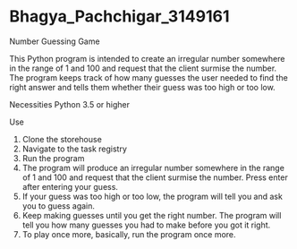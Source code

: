 # Bhagya_Pachchigar_3149161
Number Guessing Game

This Python program is intended to create an irregular number somewhere in the range of 1 and 100 and request that the client surmise the number.
The program keeps track of how many guesses the user needed to find the right answer and tells them whether their guess was too high or too low.

Necessities
Python 3.5 or higher

Use
1. Clone the storehouse
2. Navigate to the task registry
3. Run the program
4. The program will produce an irregular number somewhere in the range of 1 and 100 and request that the client surmise the number. Press enter after entering your guess.
5. If your guess was too high or too low, the program will tell you and ask you to guess again.
6. Keep making guesses until you get the right number. The program will tell you how many guesses you had to make before you got it right.
7. To play once more, basically, run the program once more.
